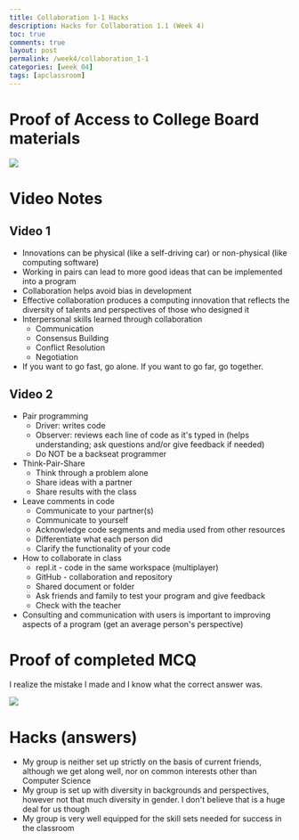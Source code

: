 ```yaml
---
title: Collaboration 1-1 Hacks
description: Hacks for Collaboration 1.1 (Week 4) 
toc: true
comments: true
layout: post
permalink: /week4/collaboration_1-1
categories: [week 04]
tags: [apclassroom]
---
```


# Proof of Access to College Board materials

![]({{site.baseurl}}/images/APCLASSROOM.JPG)

# Video Notes
## Video 1
- Innovations can be physical (like a self-driving car) or non-physical (like computing software)
- Working in pairs can lead to more good ideas that can be implemented into a program
- Collaboration helps avoid bias in development
- Effective collaboration produces a computing innovation that reflects the diversity of talents and perspectives of those who designed it
- Interpersonal skills learned through collaboration
    - Communication
    - Consensus Building
    - Conflict Resolution
    - Negotiation
- If you want to go fast, go alone. If you want to go far, go together.

## Video 2
- Pair programming
    - Driver: writes code
    - Observer: reviews each line of code as it's typed in (helps understanding; ask questions and/or give feedback if needed)
    - Do NOT be a backseat programmer
- Think-Pair-Share
    - Think through a problem alone
    - Share ideas with a partner
    - Share results with the class
- Leave comments in code
    - Communicate to your partner(s)
    - Communicate to yourself
    - Acknowledge code segments and media used from other resources
    - Differentiate what each person did
    - Clarify the functionality of your code
- How to collaborate in class
    - repl.it - code in the same workspace (multiplayer)
    - GitHub - collaboration and repository
    - Shared document or folder
    - Ask friends and family to test your program and give feedback
    - Check with the teacher
- Consulting and communication with users is important to improving aspects of a program (get an average person's perspective)

# Proof of completed MCQ

I realize the mistake I made and I know what the correct answer was.

![]({{site.baseurl}}/images/completedMCQ.jpg)

# Hacks (answers)

- My group is neither set up strictly on the basis of current friends, although we get along well, nor on common interests other than Computer Science
- My group is set up with diversity in backgrounds and perspectives, however not that much diversity in gender. I don't believe that is a huge deal for us though
- My group is very well equipped for the skill sets needed for success in the classroom